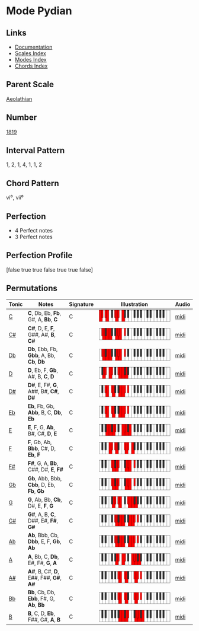# Mode Pydian

## Links

- [Documentation](index.md)
- [Scales Index](Scales.md)
- [Modes Index](Modes.md)
- [Chords Index](Chords.md)

## Parent Scale

[Aeolathian](ScaleAeolathian.md)

## Number

[1819](https://ianring.com/musictheory/scales/1819)

## Interval Pattern

1, 2, 1, 4, 1, 1, 2

## Chord Pattern

vi⁰, vii⁰

## Perfection

- 4 Perfect notes
- 3 Perfect notes

## Perfection Profile

[false true true false true true false]

## Permutations

| Tonic | Notes | Signature | Illustration | Audio |
|-------|-------|-----------|--------------|-------|
| [C](ModeCNaturalPydian.md) | **C**, Db, Eb, **Fb**, G#, A, **Bb**, **C** | C | ![CNaturalPydian](ModeCNaturalPydian.png) | [midi](https://github.com/edipermadi/music/blob/main/docs/ModeCNaturalPydian.mid?raw=true) |
| [C#](ModeCSharpPydian.md) | **C#**, D, E, **F**, G##, A#, **B**, **C#** | C | ![CSharpPydian](ModeCSharpPydian.png) | [midi](https://github.com/edipermadi/music/blob/main/docs/ModeCSharpPydian.mid?raw=true) |
| [Db](ModeDFlatPydian.md) | **Db**, Ebb, Fb, **Gbb**, A, Bb, **Cb**, **Db** | C | ![DFlatPydian](ModeDFlatPydian.png) | [midi](https://github.com/edipermadi/music/blob/main/docs/ModeDFlatPydian.mid?raw=true) |
| [D](ModeDNaturalPydian.md) | **D**, Eb, F, **Gb**, A#, B, **C**, **D** | C | ![DNaturalPydian](ModeDNaturalPydian.png) | [midi](https://github.com/edipermadi/music/blob/main/docs/ModeDNaturalPydian.mid?raw=true) |
| [D#](ModeDSharpPydian.md) | **D#**, E, F#, **G**, A##, B#, **C#**, **D#** | C | ![DSharpPydian](ModeDSharpPydian.png) | [midi](https://github.com/edipermadi/music/blob/main/docs/ModeDSharpPydian.mid?raw=true) |
| [Eb](ModeEFlatPydian.md) | **Eb**, Fb, Gb, **Abb**, B, C, **Db**, **Eb** | C | ![EFlatPydian](ModeEFlatPydian.png) | [midi](https://github.com/edipermadi/music/blob/main/docs/ModeEFlatPydian.mid?raw=true) |
| [E](ModeENaturalPydian.md) | **E**, F, G, **Ab**, B#, C#, **D**, **E** | C | ![ENaturalPydian](ModeENaturalPydian.png) | [midi](https://github.com/edipermadi/music/blob/main/docs/ModeENaturalPydian.mid?raw=true) |
| [F](ModeFNaturalPydian.md) | **F**, Gb, Ab, **Bbb**, C#, D, **Eb**, **F** | C | ![FNaturalPydian](ModeFNaturalPydian.png) | [midi](https://github.com/edipermadi/music/blob/main/docs/ModeFNaturalPydian.mid?raw=true) |
| [F#](ModeFSharpPydian.md) | **F#**, G, A, **Bb**, C##, D#, **E**, **F#** | C | ![FSharpPydian](ModeFSharpPydian.png) | [midi](https://github.com/edipermadi/music/blob/main/docs/ModeFSharpPydian.mid?raw=true) |
| [Gb](ModeGFlatPydian.md) | **Gb**, Abb, Bbb, **Cbb**, D, Eb, **Fb**, **Gb** | C | ![GFlatPydian](ModeGFlatPydian.png) | [midi](https://github.com/edipermadi/music/blob/main/docs/ModeGFlatPydian.mid?raw=true) |
| [G](ModeGNaturalPydian.md) | **G**, Ab, Bb, **Cb**, D#, E, **F**, **G** | C | ![GNaturalPydian](ModeGNaturalPydian.png) | [midi](https://github.com/edipermadi/music/blob/main/docs/ModeGNaturalPydian.mid?raw=true) |
| [G#](ModeGSharpPydian.md) | **G#**, A, B, **C**, D##, E#, **F#**, **G#** | C | ![GSharpPydian](ModeGSharpPydian.png) | [midi](https://github.com/edipermadi/music/blob/main/docs/ModeGSharpPydian.mid?raw=true) |
| [Ab](ModeAFlatPydian.md) | **Ab**, Bbb, Cb, **Dbb**, E, F, **Gb**, **Ab** | C | ![AFlatPydian](ModeAFlatPydian.png) | [midi](https://github.com/edipermadi/music/blob/main/docs/ModeAFlatPydian.mid?raw=true) |
| [A](ModeANaturalPydian.md) | **A**, Bb, C, **Db**, E#, F#, **G**, **A** | C | ![ANaturalPydian](ModeANaturalPydian.png) | [midi](https://github.com/edipermadi/music/blob/main/docs/ModeANaturalPydian.mid?raw=true) |
| [A#](ModeASharpPydian.md) | **A#**, B, C#, **D**, E##, F##, **G#**, **A#** | C | ![ASharpPydian](ModeASharpPydian.png) | [midi](https://github.com/edipermadi/music/blob/main/docs/ModeASharpPydian.mid?raw=true) |
| [Bb](ModeBFlatPydian.md) | **Bb**, Cb, Db, **Ebb**, F#, G, **Ab**, **Bb** | C | ![BFlatPydian](ModeBFlatPydian.png) | [midi](https://github.com/edipermadi/music/blob/main/docs/ModeBFlatPydian.mid?raw=true) |
| [B](ModeBNaturalPydian.md) | **B**, C, D, **Eb**, F##, G#, **A**, **B** | C | ![BNaturalPydian](ModeBNaturalPydian.png) | [midi](https://github.com/edipermadi/music/blob/main/docs/ModeBNaturalPydian.mid?raw=true) |
